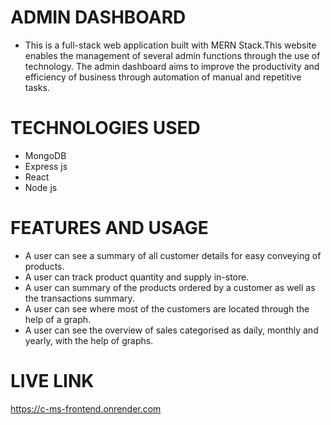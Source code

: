 # ADMIN DASHBOARD

- This is a full-stack web application built with MERN Stack.This website enables the management of several admin functions through the use of technology. The admin dashboard aims to improve the productivity and efficiency of business through automation of manual and repetitive tasks.

# TECHNOLOGIES USED

- MongoDB
- Express js
- React
- Node js

# FEATURES AND USAGE

- A user can see a summary of all customer details for easy conveying of products.
- A user can track product quantity and supply in-store.
- A user can summary of the products ordered by a customer as well as the transactions summary.
- A user can see where most of the customers are located through the help of a graph.
- A user can see the overview of sales categorised as daily, monthly and yearly, with the help of graphs.

# LIVE LINK

https://c-ms-frontend.onrender.com
